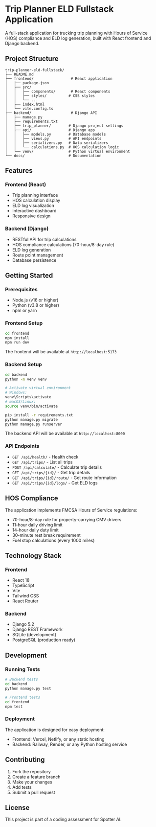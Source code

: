 # Trip Planner ELD Fullstack Application

A full-stack application for trucking trip planning with Hours of Service (HOS) compliance and ELD log generation, built with React frontend and Django backend.

## Project Structure

```
trip-planner-eld-fullstack/
├── README.md
├── frontend/                 # React application
│   ├── package.json
│   ├── src/
│   │   ├── components/       # React components
│   │   ├── styles/          # CSS styles
│   │   └── ...
│   ├── index.html
│   └── vite.config.ts
├── backend/                  # Django API
│   ├── manage.py
│   ├── requirements.txt
│   ├── trip_planner/        # Django project settings
│   ├── api/                 # Django app
│   │   ├── models.py        # Database models
│   │   ├── views.py         # API endpoints
│   │   ├── serializers.py   # Data serializers
│   │   └── calculations.py  # HOS calculation logic
│   └── venv/                # Python virtual environment
└── docs/                    # Documentation
```

## Features

### Frontend (React)

- Trip planning interface
- HOS calculation display
- ELD log visualization
- Interactive dashboard
- Responsive design

### Backend (Django)

- RESTful API for trip calculations
- HOS compliance calculations (70-hour/8-day rule)
- ELD log generation
- Route point management
- Database persistence

## Getting Started

### Prerequisites

- Node.js (v16 or higher)
- Python (v3.8 or higher)
- npm or yarn

### Frontend Setup

```bash
cd frontend
npm install
npm run dev
```

The frontend will be available at `http://localhost:5173`

### Backend Setup

```bash
cd backend
python -m venv venv

# Activate virtual environment
# Windows:
venv\Scripts\activate
# macOS/Linux:
source venv/bin/activate

pip install -r requirements.txt
python manage.py migrate
python manage.py runserver
```

The backend API will be available at `http://localhost:8000`

### API Endpoints

- `GET /api/health/` - Health check
- `GET /api/trips/` - List all trips
- `POST /api/calculate/` - Calculate trip details
- `GET /api/trips/{id}/` - Get trip details
- `GET /api/trips/{id}/route/` - Get route information
- `GET /api/trips/{id}/logs/` - Get ELD logs

## HOS Compliance

The application implements FMCSA Hours of Service regulations:

- 70-hour/8-day rule for property-carrying CMV drivers
- 11-hour daily driving limit
- 14-hour daily duty limit
- 30-minute rest break requirement
- Fuel stop calculations (every 1000 miles)

## Technology Stack

### Frontend

- React 18
- TypeScript
- Vite
- Tailwind CSS
- React Router

### Backend

- Django 5.2
- Django REST Framework
- SQLite (development)
- PostgreSQL (production ready)

## Development

### Running Tests

```bash
# Backend tests
cd backend
python manage.py test

# Frontend tests
cd frontend
npm test
```

### Deployment

The application is designed for easy deployment:

- Frontend: Vercel, Netlify, or any static hosting
- Backend: Railway, Render, or any Python hosting service

## Contributing

1. Fork the repository
2. Create a feature branch
3. Make your changes
4. Add tests
5. Submit a pull request

## License

This project is part of a coding assessment for Spotter AI.
